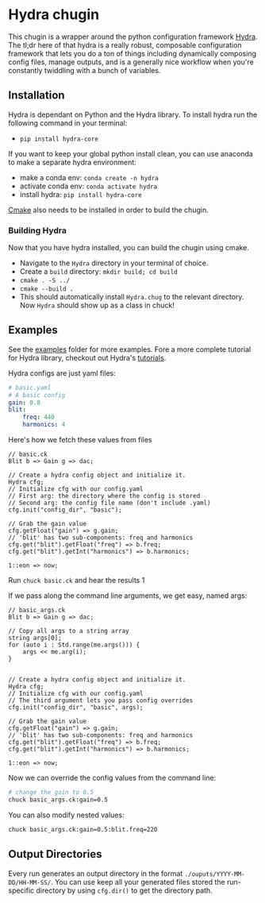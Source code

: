 # Hydra chugin

This chugin is a wrapper around the python configuration framework [Hydra](https://hydra.cc/). The tl;dr here of that hydra is a really robust, composable configuration framework that lets you do a ton of things including dynamically composing config files, manage outputs, and is a generally nice workflow when you're constantly twiddling with a bunch of variables.

## Installation

Hydra is dependant on Python and the Hydra library. To install hydra run the following command in your terminal:
- `pip install hydra-core`

If you want to keep your global python install clean, you can use anaconda to 
make a separate hydra environment:
- make a conda env: `conda create -n hydra`
- activate conda env: `conda activate hydra`
- install hydra: `pip install hydra-core`

[Cmake](https://cmake.org/) also needs to be installed in order to build the chugin.

### Building Hydra
Now that you have hydra installed, you can build the chugin using cmake.
- Navigate to the `Hydra` directory in your terminal of choice.
- Create a `build` directory: `mkdir build; cd build`
- `cmake . -S ../`
- `cmake --build .`
- This should automatically install `Hydra.chug` to the relevant directory. Now `Hydra` should show up as a class in chuck!

## Examples
See the [examples](examples/) folder for more examples. Fore a more complete
tutorial for Hydra library, checkout out Hydra's [tutorials](https://hydra.cc/docs/tutorials/intro/).

Hydra configs are just yaml files:
``` yaml
# basic.yaml
# A basic config
gain: 0.8
blit:
    freq: 440
    harmonics: 4
```

Here's how we fetch these values from files
``` chuck
// basic.ck
Blit b => Gain g => dac;

// Create a hydra config object and initialize it.
Hydra cfg;
// Initialize cfg with our config.yaml
// First arg: the directory where the config is stored
// Second arg: the config file name (don't include .yaml)
cfg.init("config_dir", "basic");

// Grab the gain value
cfg.getFloat("gain") => g.gain;
// 'blit' has two sub-components: freq and harmonics
cfg.get("blit").getFloat("freq") => b.freq;
cfg.get("blit").getInt("harmonics") => b.harmonics;

1::eon => now;
```

Run `chuck basic.ck` and hear the results
1

If we pass along the command line arguments, we get easy, named args:
```chuck
// basic_args.ck
Blit b => Gain g => dac;

// Copy all args to a string array
string args[0];
for (auto i : Std.range(me.args())) {
    args << me.arg(i);
}


// Create a hydra config object and initialize it.
Hydra cfg;
// Initialize cfg with our config.yaml
// The third argument lets you pass config overrides
cfg.init("config_dir", "basic", args);

// Grab the gain value
cfg.getFloat("gain") => g.gain;
// 'blit' has two sub-components: freq and harmonics
cfg.get("blit").getFloat("freq") => b.freq;
cfg.get("blit").getInt("harmonics") => b.harmonics;

1::eon => now;

```

Now we can override the config values from the command line:

``` bash
# change the gain to 0.5
chuck basic_args.ck:gain=0.5
```

You can also modify nested values:
``` bash
chuck basic_args.ck:gain=0.5:blit.freq=220
```

## Output Directories

Every run generates an output directory in the format `./ouputs/YYYY-MM-DD/HH-MM-SS/`. You can use keep all your generated files stored the run-specific directory by using `cfg.dir()` to get the directory path.
